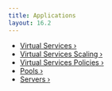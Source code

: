 ```yaml
---
title: Applications
layout: 16.2
---
```

* <a href="/docs/16.2/configuration-guide/applications/virtual-services/">Virtual Services ›</a>
* <a href="/docs/16.2/configuration-guide/applications/vs-scaling/">Virtual Services Scaling ›</a>
* <a href="/docs/16.2/configuration-guide/applications/vs-policies/">Virtual Services Policies ›</a>
* <a href="/docs/16.2/configuration-guide/applications/pools/">Pools ›</a>
* <a href="/docs/16.2/configuration-guide/applications/servers/">Servers ›</a>  
